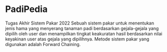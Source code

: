 # PadiPedia
Tugas Akhir Sistem Pakar 2022
Sebuah sistem pakar untuk menentukan jenis hama yang menyerang tanaman padi berdasarkan gejala-gejala yang dipilih oleh user dan menampilkan tingkat keakuratan hasil berdasarkan nilai keyakinan user atas gejala yang dipilihnya. Metode sistem pakar yang digunakan adalah Forward Chaining.
